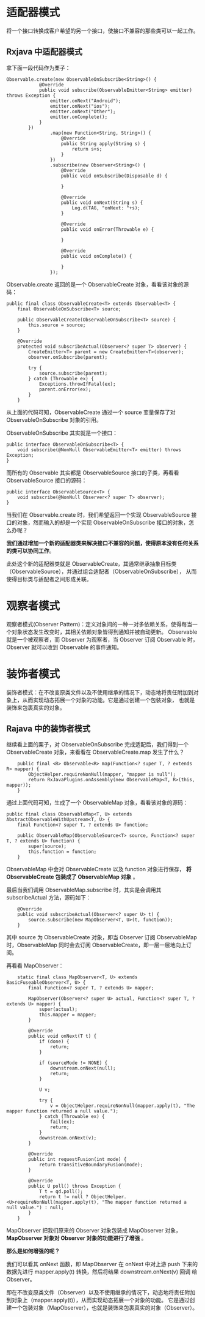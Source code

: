 # 适配器模式

   将一个接口转换成客户希望的另一个接口，使接口不兼容的那些类可以一起工作。

## Rxjava 中适配器模式

   拿下面一段代码作为栗子：

```
Observable.create(new ObservableOnSubscribe<String>() {
            @Override
            public void subscribe(ObservableEmitter<String> emitter) throws Exception {
                emitter.onNext("Android");
                emitter.onNext("ios");
                emitter.onNext("Other");
                emitter.onComplete();
            }
        })
                .map(new Function<String, String>() {
                    @Override
                    public String apply(String s) {
                        return s+s;
                    }
                })
                .subscribe(new Observer<String>() {
                    @Override
                    public void onSubscribe(Disposable d) {
                        
                    }

                    @Override
                    public void onNext(String s) {
                        Log.d(TAG, "onNext: "+s);
                    }

                    @Override
                    public void onError(Throwable e) {

                    }

                    @Override
                    public void onComplete() {

                    }
                });

```
Observable.create 返回的是一个 ObservableCreate 对象，看看该对象的源码：
```
public final class ObservableCreate<T> extends Observable<T> {
    final ObservableOnSubscribe<T> source;

    public ObservableCreate(ObservableOnSubscribe<T> source) {
        this.source = source;
    }

    @Override
    protected void subscribeActual(Observer<? super T> observer) {
        CreateEmitter<T> parent = new CreateEmitter<T>(observer);
        observer.onSubscribe(parent);

        try {
            source.subscribe(parent);
        } catch (Throwable ex) {
            Exceptions.throwIfFatal(ex);
            parent.onError(ex);
        }
    }
```

从上面的代码可知，ObservableCreate 通过一个 source 变量保存了对 ObservableOnSubscribe 对象的引用。

ObservableOnSubscribe 其实就是一个接口：

```
public interface ObservableOnSubscribe<T> {
    void subscribe(@NonNull ObservableEmitter<T> emitter) throws Exception;
}
```

而所有的 Observable 其实都是 ObservableSource 接口的子类，再看看 ObservableSource 接口的源码：

```
public interface ObservableSource<T> {
    void subscribe(@NonNull Observer<? super T> observer);
}
```

当我们在 Observable.create 时，我们希望返回一个实现 ObservableSource 接口的对象，然而输入的却是一个实现 ObservableOnSubscribe 接口的对象，怎么办呢？

__我们通过增加一个新的适配器类来解决接口不兼容的问题，使得原本没有任何关系的类可以协同工作__。

此处这个新的适配器类就是 ObservableCreate，其通常继承抽象目标类（ObservableSource），并通过组合适配者（ObservableOnSubscribe），
从而使得目标类与适配者之间形成关联。

# 观察者模式

观察者模式(Observer Pattern)：定义对象间的一种一对多依赖关系，使得每当一个对象状态发生改变时，其相关依赖对象皆得到通知并被自动更新。
Observable 就是一个被观察者，而 Observer 为观察者，当 Observer 订阅 Observable 时，Observer 就可以收到 Observable 的事件通知。

# 装饰者模式

装饰者模式：在不改变原类文件以及不使用继承的情况下，动态地将责任附加到对象上，从而实现动态拓展一个对象的功能。它是通过创建一个包装对象，
也就是装饰来包裹真实的对象。

## Rajava 中的装饰者模式

继续看上面的栗子，对 ObservableOnSubscribe 完成适配后，我们得到一个 ObservableCreate 对象，来看看在 ObservableCreate.map 发生了什么？

```
    public final <R> Observable<R> map(Function<? super T, ? extends R> mapper) {
        ObjectHelper.requireNonNull(mapper, "mapper is null");
        return RxJavaPlugins.onAssembly(new ObservableMap<T, R>(this, mapper));
    }

```
通过上面代码可知，生成了一个 ObservableMap 对象，看看该对象的源码：

```
public final class ObservableMap<T, U> extends AbstractObservableWithUpstream<T, U> {
    final Function<? super T, ? extends U> function;

    public ObservableMap(ObservableSource<T> source, Function<? super T, ? extends U> function) {
        super(source);
        this.function = function;
    }

```
ObservableMap 中会对 ObservableCreate 以及 function 对象进行保存， __将 ObservableCreate 包装成了 ObservableMap 对象__ 。

最后当我们调用 ObservableMap.subscribe 时，其实是会调用其 subscribeActual 方法，源码如下：

```
    @Override
    public void subscribeActual(Observer<? super U> t) {
        source.subscribe(new MapObserver<T, U>(t, function));
    }
```

其中 source 为 ObservableCreate 对象，即当 Observer 订阅 ObservableMap 时，ObservableMap 同时会去订阅 ObservableCreate，即一层一层地向上订阅。

再看看 MapObserver：

```
    static final class MapObserver<T, U> extends BasicFuseableObserver<T, U> {
        final Function<? super T, ? extends U> mapper;

        MapObserver(Observer<? super U> actual, Function<? super T, ? extends U> mapper) {
            super(actual);
            this.mapper = mapper;
        }

        @Override
        public void onNext(T t) {
            if (done) {
                return;
            }

            if (sourceMode != NONE) {
                downstream.onNext(null);
                return;
            }

            U v;

            try {
                v = ObjectHelper.requireNonNull(mapper.apply(t), "The mapper function returned a null value.");
            } catch (Throwable ex) {
                fail(ex);
                return;
            }
            downstream.onNext(v);
        }

        @Override
        public int requestFusion(int mode) {
            return transitiveBoundaryFusion(mode);
        }

        @Override
        public U poll() throws Exception {
            T t = qd.poll();
            return t != null ? ObjectHelper.<U>requireNonNull(mapper.apply(t), "The mapper function returned a null value.") : null;
        }
    }
```

MapObserver 把我们原来的 Observer 对象包装成 MapObserver 对象， __MapObserver 对象对 Observer 对象的功能进行了增强__ 。

 __那么是如何增强的呢？__

我们可以看其 onNext 函数，即 MapObserver 在 onNext 中对上游 push 下来的数据先进行 mapper.apply(t) 转换，然后将结果 downstream.onNext(v) 回调
给 Observer。

即在不改变原类文件（Observer）以及不使用继承的情况下，动态地将责任附加到对象上（mapper.apply(t)），从而实现动态拓展一个对象的功能。
它是通过创建一个包装对象（MapObserver），也就是装饰来包裹真实的对象（Observer）。
